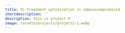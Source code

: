 ```yaml
---
title: VL treatment optimization in immunocompromized
shortdescription: ''
description: this is project 0
image: /assets/projects/project2-1.webp
---
```


